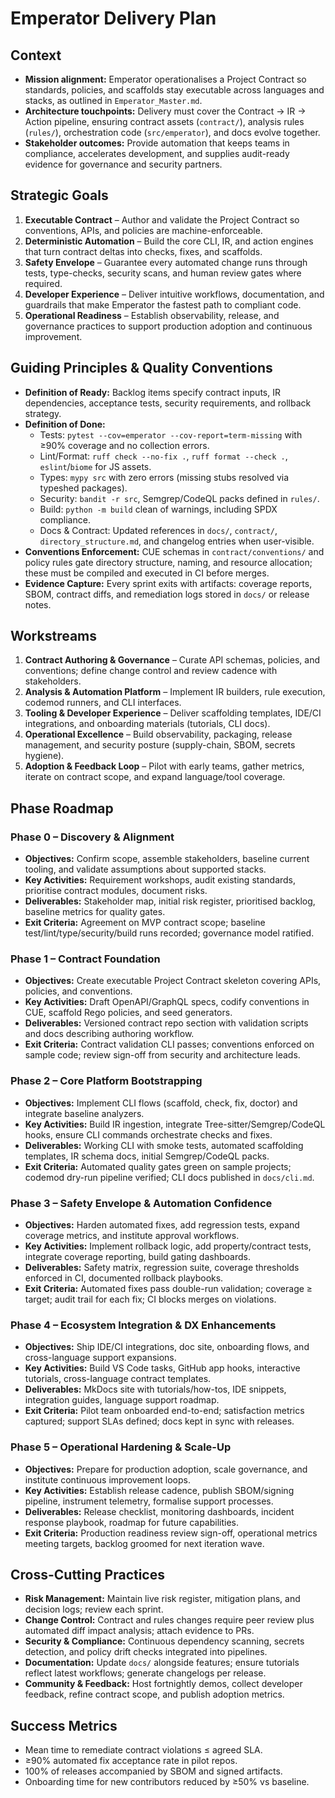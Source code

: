 # Emperator Delivery Plan

## Context
- **Mission alignment:** Emperator operationalises a Project Contract so standards, policies, and scaffolds stay executable across languages and stacks, as outlined in `Emperator_Master.md`.
- **Architecture touchpoints:** Delivery must cover the Contract → IR → Action pipeline, ensuring contract assets (`contract/`), analysis rules (`rules/`), orchestration code (`src/emperator`), and docs evolve together.
- **Stakeholder outcomes:** Provide automation that keeps teams in compliance, accelerates development, and supplies audit-ready evidence for governance and security partners.

## Strategic Goals
1. **Executable Contract** – Author and validate the Project Contract so conventions, APIs, and policies are machine-enforceable.
2. **Deterministic Automation** – Build the core CLI, IR, and action engines that turn contract deltas into checks, fixes, and scaffolds.
3. **Safety Envelope** – Guarantee every automated change runs through tests, type-checks, security scans, and human review gates where required.
4. **Developer Experience** – Deliver intuitive workflows, documentation, and guardrails that make Emperator the fastest path to compliant code.
5. **Operational Readiness** – Establish observability, release, and governance practices to support production adoption and continuous improvement.

## Guiding Principles & Quality Conventions
- **Definition of Ready:** Backlog items specify contract inputs, IR dependencies, acceptance tests, security requirements, and rollback strategy.
- **Definition of Done:**
  - Tests: `pytest --cov=emperator --cov-report=term-missing` with ≥90% coverage and no collection errors.
  - Lint/Format: `ruff check --no-fix .`, `ruff format --check .`, `eslint`/`biome` for JS assets.
  - Types: `mypy src` with zero errors (missing stubs resolved via typeshed packages).
  - Security: `bandit -r src`, Semgrep/CodeQL packs defined in `rules/`.
  - Build: `python -m build` clean of warnings, including SPDX compliance.
  - Docs & Contract: Updated references in `docs/`, `contract/`, `directory_structure.md`, and changelog entries when user-visible.
- **Conventions Enforcement:** CUE schemas in `contract/conventions/` and policy rules gate directory structure, naming, and resource allocation; these must be compiled and executed in CI before merges.
- **Evidence Capture:** Every sprint exits with artifacts: coverage reports, SBOM, contract diffs, and remediation logs stored in `docs/` or release notes.

## Workstreams
1. **Contract Authoring & Governance** – Curate API schemas, policies, and conventions; define change control and review cadence with stakeholders.
2. **Analysis & Automation Platform** – Implement IR builders, rule execution, codemod runners, and CLI interfaces.
3. **Tooling & Developer Experience** – Deliver scaffolding templates, IDE/CI integrations, and onboarding materials (tutorials, CLI docs).
4. **Operational Excellence** – Build observability, packaging, release management, and security posture (supply-chain, SBOM, secrets hygiene).
5. **Adoption & Feedback Loop** – Pilot with early teams, gather metrics, iterate on contract scope, and expand language/tool coverage.

## Phase Roadmap
### Phase 0 – Discovery & Alignment
- **Objectives:** Confirm scope, assemble stakeholders, baseline current tooling, and validate assumptions about supported stacks.
- **Key Activities:** Requirement workshops, audit existing standards, prioritise contract modules, document risks.
- **Deliverables:** Stakeholder map, initial risk register, prioritised backlog, baseline metrics for quality gates.
- **Exit Criteria:** Agreement on MVP contract scope; baseline test/lint/type/security/build runs recorded; governance model ratified.

### Phase 1 – Contract Foundation
- **Objectives:** Create executable Project Contract skeleton covering APIs, policies, and conventions.
- **Key Activities:** Draft OpenAPI/GraphQL specs, codify conventions in CUE, scaffold Rego policies, and seed generators.
- **Deliverables:** Versioned contract repo section with validation scripts and docs describing authoring workflow.
- **Exit Criteria:** Contract validation CLI passes; conventions enforced on sample code; review sign-off from security and architecture leads.

### Phase 2 – Core Platform Bootstrapping
- **Objectives:** Implement CLI flows (scaffold, check, fix, doctor) and integrate baseline analyzers.
- **Key Activities:** Build IR ingestion, integrate Tree-sitter/Semgrep/CodeQL hooks, ensure CLI commands orchestrate checks and fixes.
- **Deliverables:** Working CLI with smoke tests, automated scaffolding templates, IR schema docs, initial Semgrep/CodeQL packs.
- **Exit Criteria:** Automated quality gates green on sample projects; codemod dry-run pipeline verified; CLI docs published in `docs/cli.md`.

### Phase 3 – Safety Envelope & Automation Confidence
- **Objectives:** Harden automated fixes, add regression tests, expand coverage metrics, and institute approval workflows.
- **Key Activities:** Implement rollback logic, add property/contract tests, integrate coverage reporting, build gating dashboards.
- **Deliverables:** Safety matrix, regression suite, coverage thresholds enforced in CI, documented rollback playbooks.
- **Exit Criteria:** Automated fixes pass double-run validation; coverage ≥ target; audit trail for each fix; CI blocks merges on violations.

### Phase 4 – Ecosystem Integration & DX Enhancements
- **Objectives:** Ship IDE/CI integrations, doc site, onboarding flows, and cross-language support expansions.
- **Key Activities:** Build VS Code tasks, GitHub app hooks, interactive tutorials, cross-language contract templates.
- **Deliverables:** MkDocs site with tutorials/how-tos, IDE snippets, integration guides, language support roadmap.
- **Exit Criteria:** Pilot team onboarded end-to-end; satisfaction metrics captured; support SLAs defined; docs kept in sync with releases.

### Phase 5 – Operational Hardening & Scale-Up
- **Objectives:** Prepare for production adoption, scale governance, and institute continuous improvement loops.
- **Key Activities:** Establish release cadence, publish SBOM/signing pipeline, instrument telemetry, formalise support processes.
- **Deliverables:** Release checklist, monitoring dashboards, incident response playbook, roadmap for future capabilities.
- **Exit Criteria:** Production readiness review sign-off, operational metrics meeting targets, backlog groomed for next iteration wave.

## Cross-Cutting Practices
- **Risk Management:** Maintain live risk register, mitigation plans, and decision logs; review each sprint.
- **Change Control:** Contract and rules changes require peer review plus automated diff impact analysis; attach evidence to PRs.
- **Security & Compliance:** Continuous dependency scanning, secrets detection, and policy drift checks integrated into pipelines.
- **Documentation:** Update `docs/` alongside features; ensure tutorials reflect latest workflows; generate changelogs per release.
- **Community & Feedback:** Host fortnightly demos, collect developer feedback, refine contract scope, and publish adoption metrics.

## Success Metrics
- Mean time to remediate contract violations ≤ agreed SLA.
- ≥90% automated fix acceptance rate in pilot repos.
- 100% of releases accompanied by SBOM and signed artifacts.
- Onboarding time for new contributors reduced by ≥50% vs baseline.
